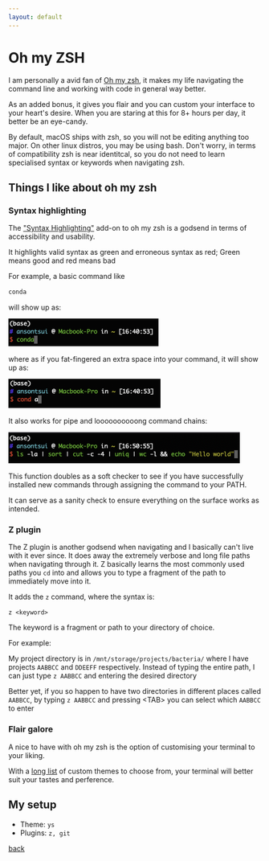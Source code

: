 ```yaml
---
layout: default
---
```


# Oh my ZSH

I am personally a avid fan of [Oh my zsh](https://ohmyz.sh/), it makes my life navigating the command line and working with code in general way better. 

As an added bonus, it gives you flair and you can custom your interface to your heart's desire. When you are staring at this for 8+ hours per day, it better be an eye-candy.


By default, macOS ships with zsh, so you will not be editing anything too major. On other linux distros, you may be using bash. Don't worry, in terms of compatibility zsh is near identitcal, so you do not need to learn specialised syntax or keywords when navigating zsh.

## Things I like about oh my zsh

### Syntax highlighting

The ["Syntax Highlighting"](https://github.com/zsh-users/zsh-syntax-highlighting/blob/master/INSTALL.md) add-on to oh my zsh is a godsend in terms of accessibility and usability. 

It highlights valid syntax as green and erroneous syntax as red; Green means good and red means bad

For example, a basic command like 
``` sh
conda
```

will show up as:

![Good syntax](../images/ohmyzsh/syntaxgood.png)

where as if you fat-fingered an extra space into your command, it will show up as:

![bad syntax](../images/ohmyzsh/syntaxbad.png)

It also works for pipe and loooooooooong command chains:

![Long long code](../images/ohmyzsh/syntaxlong.png)


This function doubles as a soft checker to see if you have successfully installed new commands through assigning the command to your PATH. 

It can serve as a sanity check to ensure everything on the surface works as intended.

### Z plugin

The Z plugin is another godsend when navigating and I basically can't live with it ever since. It does away the extremely verbose and long file paths when navigating through it. Z basically learns the most commonly used paths you ```cd``` into and allows you to type a fragment of the path to immediately move into it.

It adds the ```z``` command, where the syntax is:
```
z <keyword>
```
The keyword is a fragment or path to your directory of choice. 

For example:

My project directory is in ```/mnt/storage/projects/bacteria/``` where I have projects ```AABBCC``` and ```DDEEFF``` respectively. Instead of typing the entire path, I can just type ```z AABBCC``` and entering the desired directory

Better yet, if you so happen to have two directories in different places called ```AABBCC```, by typing ```z AABBCC``` and pressing \<TAB\> you can select which ```AABBCC``` to enter

### Flair galore

A nice to have with oh my zsh is the option of customising your terminal to your liking. 

With a [long list](https://github.com/ohmyzsh/ohmyzsh/wiki/themes) of custom themes to choose from, your terminal will better suit your tastes and perference.


## My setup
* Theme: ```ys```
* Plugins: ```z, git```

[back](../)